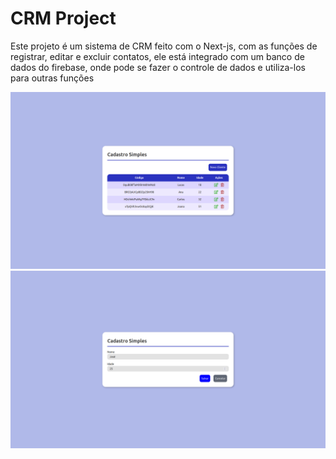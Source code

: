 <h1>CRM Project</h1>
  
<p>Este projeto é um sistema de CRM feito com o Next-js, com as funções de registrar, editar e excluir contatos, ele está integrado com um banco de dados do firebase, onde pode se fazer o controle de dados e utiliza-los para outras funções</p>

<img src="https://github.com/lulucasalves/crm-project/blob/main/.github/imagem-1.png">
  
<img src="https://github.com/lulucasalves/crm-project/blob/main/.github/imagem-2.png">

